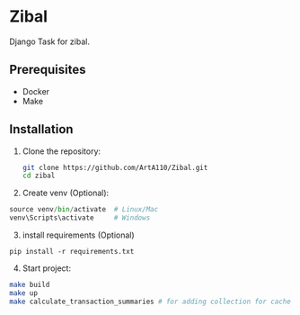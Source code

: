 # Zibal

Django Task for zibal.
## Prerequisites

- Docker
- Make

## Installation

1. Clone the repository:
   ```bash
   git clone https://github.com/ArtA110/Zibal.git
   cd zibal
2. Create venv (Optional):  
```python -m venv venv
source venv/bin/activate  # Linux/Mac
venv\Scripts\activate     # Windows
```
3. install requirements (Optional)
```
pip install -r requirements.txt
```
4. Start project:  
```bash
make build
make up
make calculate_transaction_summaries # for adding collection for cache
```

